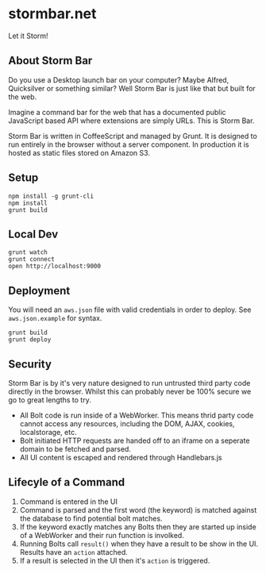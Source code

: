 stormbar.net
============

Let it Storm!

About Storm Bar
---------------

Do you use a Desktop launch bar on your computer? Maybe Alfred, Quicksilver or something similar? Well Storm Bar is just like that but built for the web.

Imagine a command bar for the web that has a documented public JavaScript based API where extensions are simply URLs. This is Storm Bar.

Storm Bar is written in CoffeeScript and managed by Grunt. It is designed to run entirely in the browser without a server component. In production it is hosted as static files stored on Amazon S3.


Setup
-----

    npm install -g grunt-cli
    npm install
    grunt build


Local Dev
---------

    grunt watch
    grunt connect
    open http://localhost:9000


Deployment
----------

You will need an `aws.json` file with valid credentials in order to deploy. See `aws.json.example` for syntax.

    grunt build
    grunt deploy


Security
--------

Storm Bar is by it's very nature designed to run untrusted third party code directly in the browser. Whilst this can probably never be 100% secure we go to great lengths to try.

- All Bolt code is run inside of a WebWorker. This means thrid party code cannot access any resources, including the DOM, AJAX, cookies, localstorage, etc.
- Bolt initiated HTTP requests are handed off to an iframe on a seperate domain to be fetched and parsed.
- All UI content is escaped and rendered through Handlebars.js


Lifecyle of a Command
---------------------

1. Command is entered in the UI
2. Command is parsed and the first word (the keyword) is matched against the database to find potential bolt matches.
3. If the keyword exactly matches any Bolts then they are started up inside of a WebWorker and their run function is involked.
4. Running Bolts call `result()` when they have a result to be show in the UI. Results have an `action` attached.
5. If a result is selected in the UI then it's `action` is triggered.
